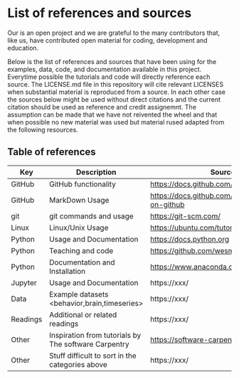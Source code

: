 # List of references and sources

Our is an open project and we are grateful to the many contributors that, like us, have contributed open material for coding, development and education.

Below is the list of references and sources that have been using for the examples, data, code, and documentation available in this project. Everytime possible the tutorials and code will directly reference each source. The LICENSE.md file in this repository will cite relevant LICENSES when substantial material is reproduced from a source. In each other case the sources below might be used without direct citations and the current citation should be used as reference and credit assignemnt. The assumption can be made that we have not reivented the wheel and that when possible no new material was used but material rused adapted from the following resources.

## Table of references

| Key | Description | Source | 
| --------- | -------- | -------- |
| GitHub | GitHub functionality | https://docs.github.com/en/github |
| GitHub | MarkDown Usage |  https://docs.github.com/en/github/writing-on-github |
| git | git commands and usage | https://git-scm.com/ |
| Linux | Linux/Unix Usage | https://ubuntu.com/tutorials |
| Python | Usage and Documentation | https://docs.python.org |
| Python | Teaching and code | https://github.com/wesm/pydata-book |
| Python | Documentation and Installation | https://www.anaconda.com |
| Jupyter | Usage and Documentation | https://xxx/ |
| Data | Example datasets <behavior,brain,timeseries> | https://xxx/ |
| Readings | Additional or related readings | https://xxx/ |
| Other | Inspiration from tutorials by The software Carpentry| https://software-carpentry.org/lessons/ |
| Other | Stuff difficult to sort in the categories above | https://xxx/ |
